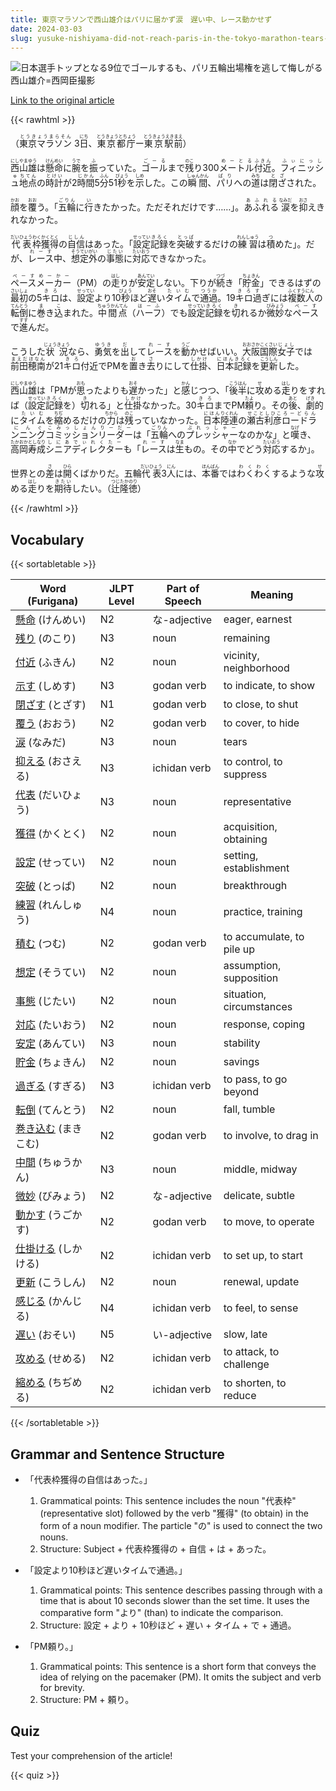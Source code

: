 ```yaml
---
title: 東京マラソンで西山雄介はパリに届かず涙　遅い中、レース動かせず
date: 2024-03-03
slug: yusuke-nishiyama-did-not-reach-paris-in-the-tokyo-marathon-tears-flowed-as-he-was-unable-to-move-in-the-slow-pace
---
```


![日本選手トップとなる9位でゴールするも、パリ五輪出場権を逃して悔しがる西山雄介=西岡臣撮影](https://www.asahicom.jp/imgopt/img/e458dce9d7/comm_L/AS20240303002092.jpg "日本選手トップとなる9位でゴールするも、パリ五輪出場権を逃して悔しがる西山雄介=西岡臣撮影")

[Link to the original article](https://asahi.com/articles/ASS335W12S33UTQP002.html?iref=comtop_7_05)

{{< rawhtml >}}
<p>（<ruby>東京マラソン<rt>とうきょうまらそん</rt></ruby> 3<ruby>日<rt>にち</rt></ruby>、<ruby>東京都庁<rt>とうきょうとちょう</rt></ruby>ー<ruby>東京駅<rt>とうきょうえき</rt></ruby><ruby>前<rt>まえ</rt></ruby>）</p>

<p><ruby>西山雄<rt>にしやまゆう</rt></ruby>は<ruby>懸命<rt>けんめい</rt></ruby>に<ruby>腕<rt>うで</rt></ruby>を<ruby>振<rt>ふ</rt></ruby>っていた。<ruby>ゴール<rt>ごーる</rt></ruby>まで<ruby>残<rt>のこ</rt></ruby>り300<ruby>メートル<rt>めーとる</rt></ruby><ruby>付近<rt>ふきん</rt></ruby>。<ruby>フィニッシュ<rt>ふぃにっしゅ</rt></ruby><ruby>地点<rt>ちてん</rt></ruby>の<ruby>時計<rt>とけい</rt></ruby>が2<ruby>時間<rt>じかん</rt></ruby>5<ruby>分<rt>ふん</rt></ruby>51<ruby>秒<rt>びょう</rt></ruby>を<ruby>示<rt>しめ</rt></ruby>した。この<ruby>瞬間<rt>しゅんかん</rt></ruby>、<ruby>パリ<rt>ぱり</rt></ruby>への<ruby>道<rt>みち</rt></ruby>は<ruby>閉ざ<rt>とざ</rt></ruby>された。</p>

<p><ruby>顔<rt>かお</rt></ruby>を<ruby>覆<rt>おお</rt></ruby>う。「<ruby>五輪<rt>ごりん</rt></ruby>に<ruby>行<rt>い</rt></ruby>きたかった。ただそれだけです……」。<ruby>あふれる<rt>あふれる</rt></ruby><ruby>涙<rt>なみだ</rt></ruby>を<ruby>抑<rt>おさ</rt></ruby>えきれなかった。</p>

<p><ruby>代表<rt>だいひょう</rt></ruby><ruby>枠<rt>わく</rt></ruby><ruby>獲得<rt>かくとく</rt></ruby>の<ruby>自信<rt>じしん</rt></ruby>はあった。「<ruby>設定<rt>せってい</rt></ruby><ruby>記録<rt>きろく</rt></ruby>を<ruby>突破<rt>とっぱ</rt></ruby>するだけの<ruby>練習<rt>れんしゅう</rt></ruby>は<ruby>積<rt>つ</rt></ruby>めた」。だが、<ruby>レース<rt>れーす</rt></ruby>中、<ruby>想定<rt>そうてい</rt></ruby><ruby>外<rt>がい</rt></ruby>の<ruby>事態<rt>じたい</rt></ruby>に<ruby>対応<rt>たいおう</rt></ruby>できなかった。</p>

<p><ruby>ペースメーカー<rt>ぺーすめーかー</rt></ruby>（PM）の<ruby>走<rt>はし</rt></ruby>りが<ruby>安定<rt>あんてい</rt></ruby>しない。下りが<ruby>続<rt>つづ</rt></ruby>き「<ruby>貯金<rt>ちょきん</rt></ruby>」できるはずの<ruby>最初<rt>さいしょ</rt></ruby>の5<ruby>キロ<rt>きろ</rt></ruby>は、<ruby>設定<rt>せってい</rt></ruby>より10<ruby>秒<rt>びょう</rt></ruby>ほど<ruby>遅<rt>おそ</rt></ruby>い<ruby>タイム<rt>たいむ</rt></ruby>で<ruby>通過<rt>つうか</rt></ruby>。19<ruby>キロ<rt>きろ</rt></ruby><ruby>過<rt>す</rt></ruby>ぎには<ruby>複数<rt>ふくすう</rt></ruby><ruby>人<rt>にん</rt></ruby>の<ruby>転倒<rt>てんとう</rt></ruby>に<ruby>巻<rt>ま</rt></ruby>き<ruby>込<rt>こ</rt></ruby>まれた。<ruby>中間点<rt>ちゅうかんてん</rt></ruby>（<ruby>ハーフ<rt>はーふ</rt></ruby>）でも<ruby>設定<rt>せってい</rt></ruby><ruby>記録<rt>きろく</rt></ruby>を<ruby>切<rt>き</rt></ruby>れるか<ruby>微妙<rt>びみょう</rt></ruby>な<ruby>ペース<rt>ぺーす</rt></ruby>で<ruby>進<rt>すす</rt></ruby>んだ。</p>

<p>こうした<ruby>状況<rt>じょうきょう</rt></ruby>なら、<ruby>勇気<rt>ゆうき</rt></ruby>を<ruby>出<rt>だ</rt></ruby>して<ruby>レース<rt>れーす</rt></ruby>を<ruby>動<rt>うご</rt></ruby>かせばいい。<ruby>大阪<rt>おおさか</rt></ruby><ruby>国際<rt>こくさい</rt></ruby><ruby>女子<rt>じょし</rt></ruby>では<ruby>前田<rt>まえだ</rt></ruby><ruby>穂南<rt>ほなん</rt></ruby>が21<ruby>キロ<rt>きろ</rt></ruby>付近でPMを<ruby>置<rt>お</rt></ruby>き<ruby>去<rt>さ</rt></ruby>りにして<ruby>仕掛<rt>しかけ</rt></ruby>、<ruby>日本<rt>にほん</rt></ruby><ruby>記録<rt>きろく</rt></ruby>を<ruby>更新<rt>こうしん</rt></ruby>した。</p>

<p><ruby>西山雄<rt>にしやまゆう</rt></ruby>は「PMが<ruby>思<rt>おも</rt></ruby>ったよりも<ruby>遅<rt>おそ</rt></ruby>かった」と<ruby>感<rt>かん</rt></ruby>じつつ、「<ruby>後半<rt>こうはん</rt></ruby>に<ruby>攻<rt>せ</rt></ruby>める<ruby>走<rt>はし</rt></ruby>りをすれば（<ruby>設定<rt>せってい</rt></ruby><ruby>記録<rt>きろく</rt></ruby>を）<ruby>切<rt>き</rt></ruby>れる」と<ruby>仕掛<rt>しかけ</rt></ruby>なかった。30<ruby>キロ<rt>きろ</rt></ruby>までPM<ruby>頼<rt>たよ</rt></ruby>り。その<ruby>後<rt>あと</rt></ruby>、<ruby>劇<rt>げき</rt></ruby>的に<ruby>タイム<rt>たいむ</rt></ruby>を<ruby>縮<rt>ちぢ</rt></ruby>めるだけの<ruby>力<rt>ちから</rt></ruby>は<ruby>残<rt>のこ</rt></ruby>っていなかった。<ruby>日本<rt>にほん</rt></ruby><ruby>陸連<rt>りくれん</rt></ruby>の<ruby>瀬古利彦<rt>せことしひこ</rt></ruby><ruby>ロードランニング<rt>ろーどらんにんぐ</rt></ruby><ruby>コミッションリーダー<rt>こみっしょんりーだー</rt></ruby>は「<ruby>五輪<rt>ごりん</rt></ruby>への<ruby>プレッシャー<rt>ぷれっしゃー</rt></ruby>なのかな」と<ruby>嘆<rt>なげ</rt></ruby>き、<ruby>高岡寿成<rt>たかおかとしなり</rt></ruby><ruby>シニアディレクター<rt>しにあでぃれくたー</rt></ruby>も「<ruby>レース<rt>れーす</rt></ruby>は<ruby>生<rt>なま</rt></ruby>もの。その<ruby>中<rt>なか</rt></ruby>でどう<ruby>対応<rt>たいおう</rt></ruby>するか」。</p>

<p>世界との<ruby>差<rt>さ</rt></ruby>は<ruby>開<rt>ひら</rt></ruby>くばかりだ。五輪<ruby>代表<rt>だいひょう</rt></ruby>3<ruby>人<rt>にん</rt></ruby>には、<ruby>本番<rt>ほんばん</rt></ruby>では<ruby>わくわく<rt>わくわく</rt></ruby>するような<ruby>攻<rt>せ</rt></ruby>める<ruby>走<rt>はし</rt></ruby>りを<ruby>期待<rt>きたい</rt></ruby>したい。（<ruby>辻<rt>つじ</rt></ruby><ruby>隆<rt>たか</rt></ruby><ruby>徳<rt>のり</rt></ruby>）</p>
{{< /rawhtml >}}

## Vocabulary


{{< sortabletable >}}

| Word (Furigana) | JLPT Level | Part of Speech | Meaning |
|-----------------|------------|----------------|---------|
|[懸命](https://jisho.org/search/%E6%87%B8%E5%91%BD) (けんめい)| N2 | な-adjective | eager, earnest |
|[残り](https://jisho.org/search/%E6%AE%8B%E3%82%8A) (のこり)| N3 | noun | remaining |
|[付近](https://jisho.org/search/%E4%BB%98%E8%BF%91) (ふきん)| N2 | noun | vicinity, neighborhood |
|[示す](https://jisho.org/search/%E7%A4%BA%E3%81%99) (しめす)| N3 | godan verb | to indicate, to show |
|[閉ざす](https://jisho.org/search/%E9%96%89%E3%81%96%E3%81%99) (とざす)| N1 | godan verb | to close, to shut |
|[覆う](https://jisho.org/search/%E8%A6%86%E3%81%86) (おおう)| N2 | godan verb | to cover, to hide |
|[涙](https://jisho.org/search/%E6%B6%99) (なみだ)| N3 | noun | tears |
|[抑える](https://jisho.org/search/%E6%8A%91%E3%81%88%E3%82%8B) (おさえる)| N3 | ichidan verb | to control, to suppress |
|[代表](https://jisho.org/search/%E4%BB%A3%E8%A1%A8) (だいひょう)| N3 | noun | representative |
|[獲得](https://jisho.org/search/%E7%8D%B2%E5%BE%97) (かくとく)| N2 | noun | acquisition, obtaining |
|[設定](https://jisho.org/search/%E8%A8%AD%E5%AE%9A) (せってい)| N2 | noun | setting, establishment |
|[突破](https://jisho.org/search/%E7%AA%81%E7%A0%B4) (とっぱ)| N2 | noun | breakthrough |
|[練習](https://jisho.org/search/%E7%B7%B4%E7%BF%92) (れんしゅう)| N4 | noun | practice, training |
|[積む](https://jisho.org/search/%E7%A9%8D%E3%82%80) (つむ)| N2 | godan verb | to accumulate, to pile up |
|[想定](https://jisho.org/search/%E6%83%B3%E5%AE%9A) (そうてい)| N2 | noun | assumption, supposition |
|[事態](https://jisho.org/search/%E4%BA%8B%E6%85%8B) (じたい)| N2 | noun | situation, circumstances |
|[対応](https://jisho.org/search/%E5%AF%BE%E5%BF%9C) (たいおう)| N2 | noun | response, coping |
|[安定](https://jisho.org/search/%E5%AE%89%E5%AE%9A) (あんてい)| N3 | noun | stability |
|[貯金](https://jisho.org/search/%E8%B2%AF%E9%87%91) (ちょきん)| N2 | noun | savings |
|[過ぎる](https://jisho.org/search/%E9%81%8E%E3%81%8E%E3%82%8B) (すぎる)| N3 | ichidan verb | to pass, to go beyond |
|[転倒](https://jisho.org/search/%E8%BB%A2%E5%80%92) (てんとう)| N2 | noun | fall, tumble |
|[巻き込む](https://jisho.org/search/%E5%B7%BB%E3%81%8D%E8%BE%BC%E3%82%80) (まきこむ)| N2 | godan verb | to involve, to drag in |
|[中間](https://jisho.org/search/%E4%B8%AD%E9%96%93) (ちゅうかん)| N3 | noun | middle, midway |
|[微妙](https://jisho.org/search/%E5%BE%AE%E5%A6%99) (びみょう)| N2 | な-adjective | delicate, subtle |
|[動かす](https://jisho.org/search/%E5%8B%95%E3%81%8B%E3%81%99) (うごかす)| N2 | godan verb | to move, to operate |
|[仕掛ける](https://jisho.org/search/%E4%BB%95%E6%8E%9B%E3%81%91%E3%82%8B) (しかける)| N2 | ichidan verb | to set up, to start |
|[更新](https://jisho.org/search/%E6%9B%B4%E6%96%B0) (こうしん)| N2 | noun | renewal, update |
|[感じる](https://jisho.org/search/%E6%84%9F%E3%81%98%E3%82%8B) (かんじる)| N4 | ichidan verb | to feel, to sense |
|[遅い](https://jisho.org/search/%E9%81%85%E3%81%84) (おそい)| N5 | い-adjective | slow, late |
|[攻める](https://jisho.org/search/%E6%94%BB%E3%82%81%E3%82%8B) (せめる)| N2 | ichidan verb | to attack, to challenge |
|[縮める](https://jisho.org/search/%E7%B8%AE%E3%82%81%E3%82%8B) (ちぢめる)| N2 | ichidan verb | to shorten, to reduce |

{{< /sortabletable >}}


## Grammar and Sentence Structure

- 「代表枠獲得の自信はあった。」
  1. Grammatical points: This sentence includes the noun "代表枠" (representative slot) followed by the verb "獲得" (to obtain) in the form of a noun modifier. The particle "の" is used to connect the two nouns.
  2. Structure: Subject + 代表枠獲得の + 自信 + は + あった。

- 「設定より10秒ほど遅いタイムで通過。」
  1. Grammatical points: This sentence describes passing through with a time that is about 10 seconds slower than the set time. It uses the comparative form "より" (than) to indicate the comparison.
  2. Structure: 設定 + より + 10秒ほど + 遅い + タイム + で + 通過。

- 「PM頼り。」
  1. Grammatical points: This sentence is a short form that conveys the idea of relying on the pacemaker (PM). It omits the subject and verb for brevity.
  2. Structure: PM + 頼り。

## Quiz

Test your comprehension of the article!

{{< quiz >}}